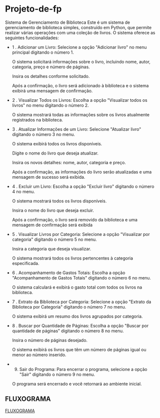 # Projeto-de-fp

Sistema de Gerenciamento de Biblioteca
Este é um sistema de gerenciamento de biblioteca simples, construído em Python, que permite realizar várias operações com uma coleção de livros. O sistema oferece as seguintes funcionalidades:

- 1 . Adicionar um Livro:
    Selecione a opção "Adicionar livro" no menu principal digitando o número 1.
    
    O sistema solicitará informações sobre o livro, incluindo nome, autor, categoria, preço e número de páginas.
    
    Insira os detalhes conforme solicitado.
    
    Após a confirmação, o livro será adicionado à biblioteca e o sistema exibirá uma mensagem de confirmação.

- 2 . Visualizar Todos os Livros:
  Escolha a opção "Visualizar todos os livros" no menu digitando o número 2.
  
  O sistema mostrará todas as informações sobre os livros atualmente registrados na biblioteca.

- 3 . Atualizar Informações de um Livro:
  Selecione "Atualizar livro" digitando o número 3 no menu.
  
  O sistema exibirá todos os livros disponíveis.
  
  Digite o nome do livro que deseja atualizar.
  
  Insira os novos detalhes: nome, autor, categoria e preço.
  
  Após a confirmação, as informações do livro serão atualizadas e uma mensagem de sucesso será exibida.

- 4 . Excluir um Livro:
  Escolha a opção "Excluir livro" digitando o número 4 no menu.
  
  O sistema mostrará todos os livros disponíveis.
  
  Insira o nome do livro que deseja excluir.
  
  Após a confirmação, o livro será removido da biblioteca e uma mensagem de confirmação será exibida

- 5 . Visualizar Livros por Categoria:
  Selecione a opção "Visualizar por categoria" digitando o número 5 no menu.
  
  Insira a categoria que deseja visualizar.
  
  O sistema mostrará todos os livros pertencentes à categoria especificada.

- 6 . Acompanhamento de Gastos Totais:
  Escolha a opção "Acompanhamento de Gastos Totais" digitando o número 6 no menu.
  
  O sistema calculará e exibirá o gasto total com todos os livros na biblioteca.

- 7 . Extrato da Biblioteca por Categoria:
  Selecione a opção "Extrato da Biblioteca por Categoria" digitando o número 7 no menu.
  
  O sistema exibirá um resumo dos livros agrupados por categoria.

- 8 . Buscar por Quantidade de Páginas:
  Escolha a opção "Buscar por quantidade de páginas" digitando o número 8 no menu.
  
  Insira o número de páginas desejado.
  
  O sistema exibirá os livros que têm um número de páginas igual ou menor ao número inserido.

- 9. Sair do Programa:
  Para encerrar o programa, selecione a opção "Sair" digitando o número 9 no menu.
  
  O programa será encerrado e você retornará ao ambiente inicial.

## FLUXOGRAMA
[FLUXOGRAMA](https://github.com/Viniciuscahu/Projeto-de-fp/files/13449154/pdf.diagrama.de.carol.projeto.pdf)
